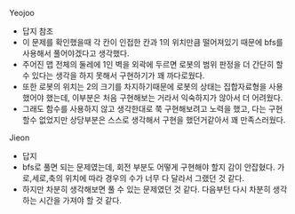 Yeojoo
- 답지 참조
- 이 문제를 확인했을때 각 칸이 인접한 칸과 1의 위치만큼 떨어져있기 때문에 bfs를 사용해서 풀어야겠다고 생각했다.
- 주어진 맵 전체의 둘레에 1인 벽을 외곽에 두르면 로봇의 범위 판정을 더 간단히 할 수 있다는 생각을 하지 못해서 구현하기가 꽤 까다로웠다.
- 또한 로봇의 위치는 2의 크기를 차지하기때문에 로봇의 상태는 집합자료형을 사용했어야 했는데, 이부분은 처음 구현해보는 거라서 익숙하지가 않아서 더 어려웠다. 
- 그래도 함수를 사용하지 않고 생각한대로 쭉 구현해보려고 노력을 했고, 다는 구현할수 없었지만 상당부분은 스스로 생각해서 구현을 했던거같아서 꽤 만족스러웠다.

Jieon
- 답지
- bfs로 풀면 되는 문제였는데, 회전 부분도 어떻게 구현해야 할지 감이 안잡혔다. 가로,세로,축의 위치에 따라 경우의 수가 너무 다 달라서 그랬던 것 같다.
- 하지만 차분히 생각해보면 풀 수 있는 문제였던 것 같다. 다음부턴 다시 차분히 생각하는 시간을 가져야 할 것 같다.